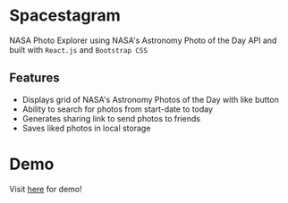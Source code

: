 # Spacestagram

NASA Photo Explorer using NASA's Astronomy Photo of the Day API and built with `React.js` and `Bootstrap CSS`

## Features

- Displays grid of NASA's Astronomy Photos of the Day with like button
- Ability to search for photos from start-date to today
- Generates sharing link to send photos to friends
- Saves liked photos in local storage

# Demo

Visit [here](https://khloe-r.github.io/nasa-photo-explorer/) for demo!
